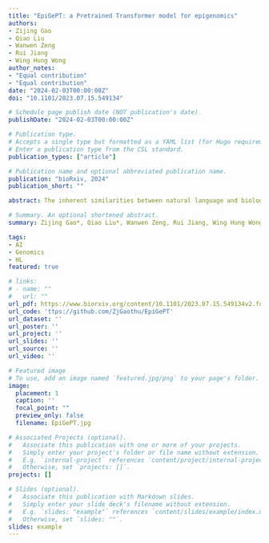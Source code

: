 ```yaml
---
title: "EpiGePT: a Pretrained Transformer model for epigenomics"
authors:
- Zijing Gao
- Qiao Liu
- Wanwen Zeng
- Rui Jiang
- Wing Hung Wong
author_notes:
- "Equal contribution"
- "Equal contribution"
date: "2024-02-03T00:00:00Z"
doi: "10.1101/2023.07.15.549134"

# Schedule page publish date (NOT publication's date).
publishDate: "2024-02-03T00:00:00Z"

# Publication type.
# Accepts a single type but formatted as a YAML list (for Hugo requirements).
# Enter a publication type from the CSL standard.
publication_types: ["article"]

# Publication name and optional abbreviated publication name.
publication: "bioRxiv, 2024"
publication_short: ""

abstract: The inherent similarities between natural language and biological sequences have given rise to great interest in adapting the transformer-based large language models (LLMs) underlying recent breakthroughs in natural language processing (references), for applications in genomics. However, current LLMs for genomics suffer from several limitations such as the inability to include chromatin interactions in the training data, and the inability to make prediction in new cellular contexts not represented in the training data. To mitigate these problems, we propose EpiGePT, a transformer-based pretrained language model for predicting context-specific epigenomic signals and chromatin contacts. By taking the context-specific activities of transcription factors (TFs) and 3D genome interactions into consideration, EpiGePT offers wider applicability and deeper biological insights than models trained on DNA sequence only. In a series of experiments, EpiGePT demonstrates superior performance in a diverse set of epigenomic signals prediction tasks when compared to existing methods. In particular, our model enables cross-cell-type prediction of long-range interactions and offers insight on the functional impact of genetic variants under different cellular contexts. These new capabilities will enhance the usefulness of LLM in the study of gene regulatory mechanisms. We provide free online prediction service of EpiGePT through http://health.tsinghua.edu.cn/epigept/.

# Summary. An optional shortened abstract.
summary: Zijing Gao*, Qiao Liu*, Wanwen Zeng, Rui Jiang, Wing Hung Wong. arxRxiv, 2023 (minor revision at Genome Biology).

tags:
- AI
- Genomics
- HL
featured: true

# links:
# - name: ""
#   url: ""
url_pdf: https://www.biorxiv.org/content/10.1101/2023.07.15.549134v2.full.pdf
url_code: 'ttps://github.com/ZjGaothu/EpiGePT'
url_dataset: ''
url_poster: ''
url_project: ''
url_slides: ''
url_source: ''
url_video: ''

# Featured image
# To use, add an image named `featured.jpg/png` to your page's folder. 
image:
  placement: 1
  caption: ''
  focal_point: ""
  preview_only: false
  filename: EpiGePT.jpg

# Associated Projects (optional).
#   Associate this publication with one or more of your projects.
#   Simply enter your project's folder or file name without extension.
#   E.g. `internal-project` references `content/project/internal-project/index.md`.
#   Otherwise, set `projects: []`.
projects: []

# Slides (optional).
#   Associate this publication with Markdown slides.
#   Simply enter your slide deck's filename without extension.
#   E.g. `slides: "example"` references `content/slides/example/index.md`.
#   Otherwise, set `slides: ""`.
slides: example
---
```


<!-- {{% callout note %}}
Click the *Cite* button above to demo the feature to enable visitors to import publication metadata into their reference management software.
{{% /callout %}} -->

<!-- {{% callout note %}}
Create your slides in Markdown - click the *Slides* button to check out the example.
{{% /callout %}} -->

<!-- Add the publication's **full text** or **supplementary notes** here. You can use rich formatting such as including [code, math, and images](https://docs.hugoblox.com/content/writing-markdown-latex/). -->
